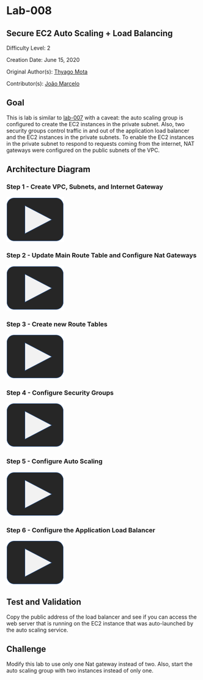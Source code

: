 # Lab-008

## Secure EC2 Auto Scaling + Load Balancing

Difficulty Level: 2

Creation Date: June 15, 2020

Original Author(s): [Thyago Mota](https://github.com/thyagomota)

Contributor(s): [João Marcelo](https://github.com/jmhal)

## Goal
This is lab is similar to [lab-007](../lab-007) with a caveat: the auto scaling group is configured to create the EC2 instances in the private subnet. Also, two security groups control traffic in and out of the application load balancer and the EC2 instances in the private subnets. To enable the EC2 instances in the private subnet to respond to requests coming from the internet, NAT gateways were configured on the public subnets of the VPC.

## Architecture Diagram

### Step 1 - Create VPC, Subnets, and Internet Gateway

[![play button](../images/play.png)](https://youtu.be/mdeJwTgYISM)

### Step 2 - Update Main Route Table and Configure Nat Gateways

[![play button](../images/play.png)](https://youtu.be/WGmnhG2776w)

### Step 3 - Create new Route Tables

[![play button](../images/play.png)](https://youtu.be/iRKn6E9oAkw)

### Step 4 - Configure Security Groups

[![play button](../images/play.png)](https://youtu.be/1rHmipkioz8)

### Step 5 - Configure Auto Scaling

[![play button](../images/play.png)](https://youtu.be/Y9TsaUH-j94)

### Step 6 - Configure the Application Load Balancer

[![play button](../images/play.png)](https://youtu.be/erKmAX9E6dI)

## Test and Validation
Copy the public address of the load balancer and see if you can access the web server that is running on the EC2 instance that was auto-launched by the auto scaling service.

## Challenge
Modify this lab to use only one Nat gateway instead of two. Also, start the auto scaling group with two instances instead of only one.
